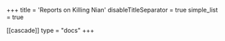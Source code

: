 +++
title = 'Reports on Killing Nian'
disableTitleSeparator = true
simple_list = true

[[cascade]]
  type = "docs"
+++

